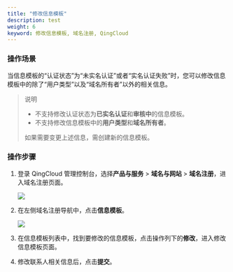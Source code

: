 ```yaml
---
title: "修改信息模板"
description: test
weight: 6
keyword: 修改信息模板, 域名注册, QingCloud
---
```




### 操作场景

当信息模板的“认证状态”为“未实名认证”或者“实名认证失败”时，您可以修改信息模板中的除了“用户类型”以及“域名所有者”以外的相关信息。

> 说明
>
> - 不支持修改认证状态为**已实名认证**和**审核中**的信息模板。
> - 不支持修改信息模板中的**用户类型**和**域名所有者**。
> 
> 如果需要变更上述信息，需创建新的信息模板。

### 操作步骤

1. 登录 QingCloud 管理控制台，选择**产品与服务** > **域名与网站** > **域名注册**，进入域名注册页面。

   ![](../../_images/dn_service.png)

2. 在左侧域名注册导航中，点击**信息模板**。

   ![](../../_images/dn_authen_template.png)

3. 在信息模板列表中，找到要修改的信息模板，点击操作列下的**修改**，进入修改信息模板页面。

4. 修改联系人相关信息后，点击**提交**。

